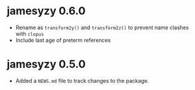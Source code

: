 # jamesyzy 0.6.0

* Rename as `transform2y()` and `transform2z()` to prevent name clashes with `clopus`
* Include last age of preterm references

# jamesyzy 0.5.0

* Added a `NEWS.md` file to track changes to the package.
